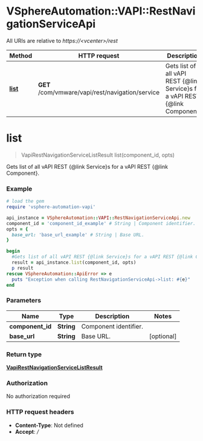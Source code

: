 # VSphereAutomation::VAPI::RestNavigationServiceApi

All URIs are relative to *https://&lt;vcenter&gt;/rest*

Method | HTTP request | Description
------------- | ------------- | -------------
[**list**](RestNavigationServiceApi.md#list) | **GET** /com/vmware/vapi/rest/navigation/service | Gets list of all vAPI REST {@link Service}s for a vAPI REST {@link Component}.


# **list**
> VapiRestNavigationServiceListResult list(component_id, opts)

Gets list of all vAPI REST {@link Service}s for a vAPI REST {@link Component}.

### Example
```ruby
# load the gem
require 'vsphere-automation-vapi'

api_instance = VSphereAutomation::VAPI::RestNavigationServiceApi.new
component_id = 'component_id_example' # String | Component identifier.
opts = {
  base_url: 'base_url_example' # String | Base URL.
}

begin
  #Gets list of all vAPI REST {@link Service}s for a vAPI REST {@link Component}.
  result = api_instance.list(component_id, opts)
  p result
rescue VSphereAutomation::ApiError => e
  puts "Exception when calling RestNavigationServiceApi->list: #{e}"
end
```

### Parameters

Name | Type | Description  | Notes
------------- | ------------- | ------------- | -------------
 **component_id** | **String**| Component identifier. | 
 **base_url** | **String**| Base URL. | [optional] 

### Return type

[**VapiRestNavigationServiceListResult**](VapiRestNavigationServiceListResult.md)

### Authorization

No authorization required

### HTTP request headers

 - **Content-Type**: Not defined
 - **Accept**: */*



